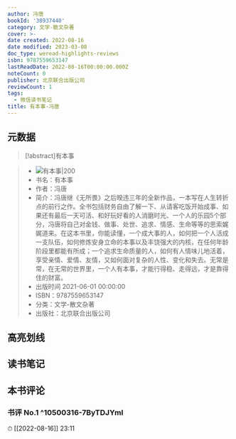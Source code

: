 ```yaml
---
author: 冯唐
bookId: '38937440'
category: 文学-散文杂著
cover: >-
date created: 2022-08-16
date modified: 2023-03-08
doc_type: weread-highlights-reviews
isbn: 9787559653147
lastReadDate: 2022-08-16T00:00:00.000Z
noteCount: 0
publisher: 北京联合出版公司
reviewCount: 1
tags:
  - 微信读书笔记
title: 有本事-冯唐
---
```


## 元数据

>[!abstract]有本事

> - ![有本事|200](https://wfqqreader-1252317822.image.myqcloud.com/cover/440/38937440/t7_38937440.jpg)
> - 书名：有本事
> - 作者：冯唐
> - 简介：冯唐继《无所畏》之后暌违三年的全新作品，一本写在人生转折点的前行之作。全书包括财务自由了解一下、从请客吃饭开始成事、如果还有最后一天可活、和好玩好看的人消磨时光、一个人的乐园5个部分，冯唐将自己对金钱、做事、处世、追求、情感、生命等等的思索娓娓道来。在这本书里，你能读懂，一个成大事的人，如何把一个人活成一支队伍，如何修炼安身立命的本事以及丰饶强大的内核，在任何年龄阶段里都能有所成；一个追求生命质量的人，如何有人情味儿地活着，享受亲情、爱情、友情，又如何面对复杂的人性、变化和失去。无常是常，在无常的世界里，一个人有本事，才能行得稳、走得远，才是靠得住的财富。
> - 出版时间 2021-06-01 00:00:00
> - ISBN：9787559653147
> - 分类：文学-散文杂著
> - 出版社：北京联合出版公司

## 高亮划线

## 读书笔记

## 本书评论

### 书评 No.1 ^10500316-7ByTDJYmI

⏱ [[2022-08-16]] 23:11
